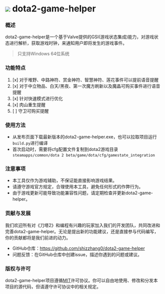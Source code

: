 # ![](d2gh.ico) dota2-game-helper

### 概述
dota2-game-helper是一个基于Valve提供的GSI(游戏状态集成)能力，对游戏状态进行解析，获取游戏时钟，来通知用户即将发生的游戏事件。
> 只支持Windows 64位系统

### 功能特点
1. [x] 对于堆野、中路神符、赏金神符、智慧神符、莲花事件可以提前语音提醒
2. [x] 对于中立物品、白天/黑夜、第一次魔方刷新以及魔晶可购买事件进行语音提醒
3. [x] 针对快速模式进行优化
4. [x] 肉山重生提醒
5. [ ] 守卫可购买提醒

### 使用方法
* 从发布页面下载最新版本的dota2-game-helper.exe，也可以拉取项目运行`build.py`进行编译
* 首次启动时，需要将cfg配置文件复制到dota2游戏目录`steamapps/common/dota 2 beta/game/dota/cfg/gamestate_integration`

### 注意事项
* 本工具仅作为游戏辅助，不保证能直接影响游戏结果。
* 请遵守游戏官方规定，合理使用本工具，避免任何形式的作弊行为。
* 由于游戏更新可能导致功能兼容性问题，请定期检查并更新dota2-game-helper。

### 贡献与发展
我们欢迎所有对《刀塔2》和编程有兴趣的玩家加入我们的开发团队，共同改进和完善dota2-game-helper。无论是提出新的功能建议，还是直接参与代码编写，你的贡献都将是我们前进的动力。

* GitHub仓库：https://github.com/shizzhang0/dota2-game-helper
* 问题反馈：在GitHub仓库中创建issue，描述你遇到的问题或建议。

### 版权与许可
dota2-game-helper项目遵循[MIT](https://opensource.org/license/MIT)许可协议。你可以自由地使用、修改和分发本项目的源代码，但请遵守许可协议中的相关规定。